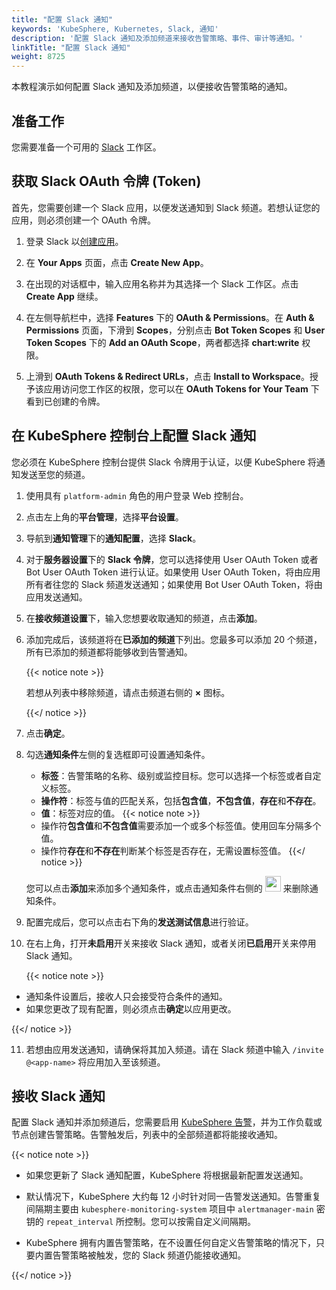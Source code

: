 ```yaml
---
title: "配置 Slack 通知"
keywords: 'KubeSphere, Kubernetes, Slack, 通知'
description: '配置 Slack 通知及添加频道来接收告警策略、事件、审计等通知。'
linkTitle: "配置 Slack 通知"
weight: 8725
---
```


本教程演示如何配置 Slack 通知及添加频道，以便接收告警策略的通知。

## 准备工作

您需要准备一个可用的 [Slack](https://slack.com/) 工作区。

## 获取 Slack OAuth 令牌 (Token)

首先，您需要创建一个 Slack 应用，以便发送通知到 Slack 频道。若想认证您的应用，则必须创建一个 OAuth 令牌。

1. 登录 Slack 以[创建应用](https://api.slack.com/apps)。

2. 在 **Your Apps** 页面，点击 **Create New App**。

3. 在出现的对话框中，输入应用名称并为其选择一个 Slack 工作区。点击 **Create App** 继续。

4. 在左侧导航栏中，选择 **Features** 下的 **OAuth & Permissions**。在 **Auth & Permissions** 页面，下滑到 **Scopes**，分别点击 **Bot Token Scopes** 和 **User Token Scopes** 下的 **Add an OAuth Scope**，两者都选择 **chart:write** 权限。

5. 上滑到 **OAuth Tokens & Redirect URLs**，点击 **Install to Workspace**。授予该应用访问您工作区的权限，您可以在 **OAuth Tokens for Your Team** 下看到已创建的令牌。

## 在 KubeSphere 控制台上配置 Slack 通知

您必须在 KubeSphere 控制台提供 Slack 令牌用于认证，以便 KubeSphere 将通知发送至您的频道。

1. 使用具有 `platform-admin` 角色的用户登录 Web 控制台。

2. 点击左上角的**平台管理**，选择**平台设置**。

3. 导航到**通知管理**下的**通知配置**，选择 **Slack**。

4. 对于**服务器设置**下的 **Slack 令牌**，您可以选择使用 User OAuth Token 或者 Bot User OAuth Token 进行认证。如果使用 User OAuth Token，将由应用所有者往您的 Slack 频道发送通知；如果使用 Bot User OAuth Token，将由应用发送通知。

5. 在**接收频道设置**下，输入您想要收取通知的频道，点击**添加**。

6. 添加完成后，该频道将在**已添加的频道**下列出。您最多可以添加 20 个频道，所有已添加的频道都将能够收到告警通知。

   {{< notice note >}}

   若想从列表中移除频道，请点击频道右侧的 **×** 图标。

   {{</ notice >}} 

7. 点击**确定**。

8. 勾选**通知条件**左侧的复选框即可设置通知条件。
   
   - **标签**：告警策略的名称、级别或监控目标。您可以选择一个标签或者自定义标签。
   - **操作符**：标签与值的匹配关系，包括**包含值**，**不包含值**，**存在**和**不存在**。
   - **值**：标签对应的值。
   {{< notice note >}}
   - 操作符**包含值**和**不包含值**需要添加一个或多个标签值。使用回车分隔多个值。
   - 操作符**存在**和**不存在**判断某个标签是否存在，无需设置标签值。
   {{</ notice >}}

   您可以点击**添加**来添加多个通知条件，或点击通知条件右侧的 <img src="/images/docs/v3.3/common-icons/trashcan.png" width='25' height='25' /> 来删除通知条件。

9. 配置完成后，您可以点击右下角的**发送测试信息**进行验证。

10. 在右上角，打开**未启用**开关来接收 Slack 通知，或者关闭**已启用**开关来停用 Slack 通知。

     {{< notice note >}}

   - 通知条件设置后，接收人只会接受符合条件的通知。
   - 如果您更改了现有配置，则必须点击**确定**以应用更改。

   {{</ notice >}} 

11. 若想由应用发送通知，请确保将其加入频道。请在 Slack 频道中输入 `/invite @<app-name>` 将应用加入至该频道。

## 接收 Slack 通知

配置 Slack 通知并添加频道后，您需要启用 [KubeSphere 告警](../../../../pluggable-components/alerting/)，并为工作负载或节点创建告警策略。告警触发后，列表中的全部频道都将能接收通知。

{{< notice note >}}

- 如果您更新了 Slack 通知配置，KubeSphere 将根据最新配置发送通知。

- 默认情况下，KubeSphere 大约每 12 小时针对同一告警发送通知。告警重复间隔期主要由 `kubesphere-monitoring-system` 项目中 `alertmanager-main` 密钥的 `repeat_interval` 所控制。您可以按需自定义间隔期。

- KubeSphere 拥有内置告警策略，在不设置任何自定义告警策略的情况下，只要内置告警策略被触发，您的 Slack 频道仍能接收通知。

{{</ notice >}} 